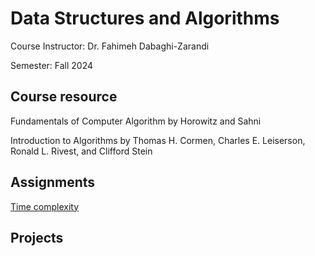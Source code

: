 # Data Structures and Algorithms

Course Instructor: Dr. Fahimeh Dabaghi-Zarandi

Semester: Fall 2024

## Course resource

Fundamentals of Computer Algorithm by Horowitz and Sahni

Introduction to Algorithms by Thomas H. Cormen, Charles E. Leiserson, Ronald L. Rivest, and Clifford Stein

## Assignments

[Time complexity](https://github.com/VRUCS/DSA-4031/raw/refs/heads/main/assignments/assignment-01.pdf)

## Projects

